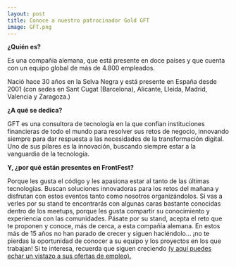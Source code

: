```yaml
---
layout: post
title: Conoce a nuestro patrocinador Gold GFT
image: GFT.png
---
```


**¿Quién es?**

Es una compañía alemana, que está presente en doce países y que cuenta con un equipo global de más de 4.800 empleados.

Nació hace 30 años en la Selva Negra y está presente en España desde 2001 (con sedes en Sant Cugat (Barcelona), Alicante, Lleida, Madrid, Valencia y Zaragoza.)

**¿A qué se dedica?**

GFT es una consultora de tecnología en la que confían instituciones financieras de todo el mundo para resolver sus retos de negocio, innovando siempre para dar respuesta a las necesidades de la transformación digital.
Uno de sus pilares es la innovación, buscando siempre estar a la vanguardia de la tecnología.

**Y, ¿por qué están presentes en FrontFest?**

Porque les gusta el código y les apasiona estar al tanto de las últimas tecnologías. Buscan soluciones innovadoras para los retos del mañana y disfrutan con estos eventos tanto como nosotros organizándolos.
Si vas a verles por su stand te encontrarás con algunas caras bastante conocidas dentro de los meetups, porque les gusta compartir su conocimiento y experiencia con las comunidades. Pásate por su stand, acepta el reto que te proponen y conoce, más de cerca, a esta compañía alemana.
En estos más de 15 años no han parado de crecer y siguen haciéndolo… ¡no te pierdas la oportunidad de conocer a su equipo y los proyectos en los que trabajan! Si te interesa, recuerda que siguen creciendo [(y aquí puedes echar un vistazo a sus ofertas de empleo).](http://www.gft.com/es/es/index/compania/empleo/ofertas-de-trabajo/)

